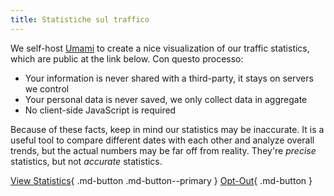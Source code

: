 ```yaml
---
title: Statistiche sul traffico
---
```


<!-- markdownlint-disable MD051 -->

We self-host [Umami](https://umami.is) to create a nice visualization of our traffic statistics, which are public at the link below. Con questo processo:

- Your information is never shared with a third-party, it stays on servers we control
- Your personal data is never saved, we only collect data in aggregate
- No client-side JavaScript is required

Because of these facts, keep in mind our statistics may be inaccurate. It is a useful tool to compare different dates with each other and analyze overall trends, but the actual numbers may be far off from reality. They're _precise_ statistics, but not _accurate_ statistics.

[View Statistics](https://stats.privacyguides.net/share/nVWjyd2QfgOPBhMF/www.privacyguides.org){ .md-button .md-button--primary }
[Opt-Out](#__consent){ .md-button }
